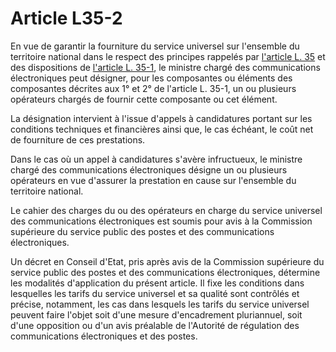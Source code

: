 # Article L35-2

En vue de garantir la fourniture du service universel sur l'ensemble du territoire national dans le respect des principes rappelés par [l'article L. 35][1] et des dispositions de [l'article L. 35-1][2], le ministre chargé des communications électroniques peut désigner, pour les composantes ou éléments des composantes décrites aux 1° et 2° de l'article L. 35-1, un ou plusieurs opérateurs chargés de fournir cette composante ou cet élément. 

La désignation intervient à l'issue d'appels à candidatures portant sur les conditions techniques et financières ainsi que, le cas échéant, le coût net de fourniture de ces prestations. 

Dans le cas où un appel à candidatures s'avère infructueux, le ministre chargé des communications électroniques désigne un ou plusieurs opérateurs en vue d'assurer la prestation en cause sur l'ensemble du territoire national. 

Le cahier des charges du ou des opérateurs en charge du service universel des communications électroniques est soumis pour avis à la Commission supérieure du service public des postes et des communications électroniques. 

Un décret en Conseil d'Etat, pris après avis de la Commission supérieure du service public des postes et des communications électroniques, détermine les modalités d'application du présent article. Il fixe les conditions dans lesquelles les tarifs du service universel et sa qualité sont contrôlés et précise, notamment, les cas dans lesquels les tarifs du service universel peuvent faire l'objet soit d'une mesure d'encadrement pluriannuel, soit d'une opposition ou d'un avis préalable de l'Autorité de régulation des communications électroniques et des postes.

 [1]: /affichCodeArticle.do?cidTexte=LEGITEXT000006070987&idArticle=LEGIARTI000006465410&dateTexte=&categorieLien=cid
 [2]: /affichCodeArticle.do?cidTexte=LEGITEXT000006070987&idArticle=LEGIARTI000006465416&dateTexte=&categorieLien=cid
